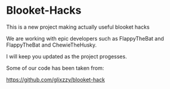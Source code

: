 # Blooket-Hacks
This is a new project making actually useful blooket hacks

We are working with epic developers such as FlappyTheBat and FlappyTheBat and ChewieTheHusky.

I will keep you updated as the project progesses. 

Some of our code has been taken from: 

https://github.com/glixzzy/blooket-hack
